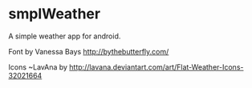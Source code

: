 smplWeather
===========

A simple weather app for android.


Font by Vanessa Bays http://bythebutterfly.com/

Icons ~LavAna by http://lavana.deviantart.com/art/Flat-Weather-Icons-32021664
